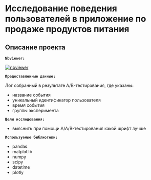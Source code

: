 # Исследование поведения пользователей в приложение по продаже продуктов питания

## Описание проекта

**`Nbviewer:`** 

[![nbviewer](https://img.shields.io/badge/VIEW-nbviewer-orange)](https://nbviewer.org/github/niksmns/data_analyst_yandex_practicum/blob/main/user_behavior_in_a_food_app/0a8222a9-722b-44b4-ba68-40dd87feb423.ipynb)

**`Предоставленные данные:`**

Лог собранный в результате A/B-тестирования, где указаны:
* название события
* уникальный идентификатор пользователя
* время события
* группы эксперимента

**`Цели исследования:`** 
* выяснить при помощи A/A/B-тестирования какой шрифт лучше

**`Используемые библиотеки:`**
* pandas
* matplotlib
* numpy
* scipy
* datetime
* plotly 
